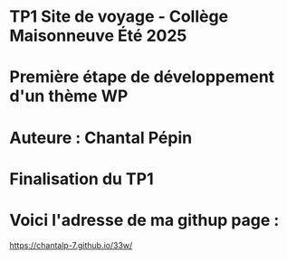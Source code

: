 # TP1 Site de voyage - Collège Maisonneuve Été 2025

# Première étape de développement d'un thème WP

# Auteure : Chantal Pépin

# Finalisation du TP1

# Voici l'adresse de ma githup page : 

https://chantalp-7.github.io/33w/


